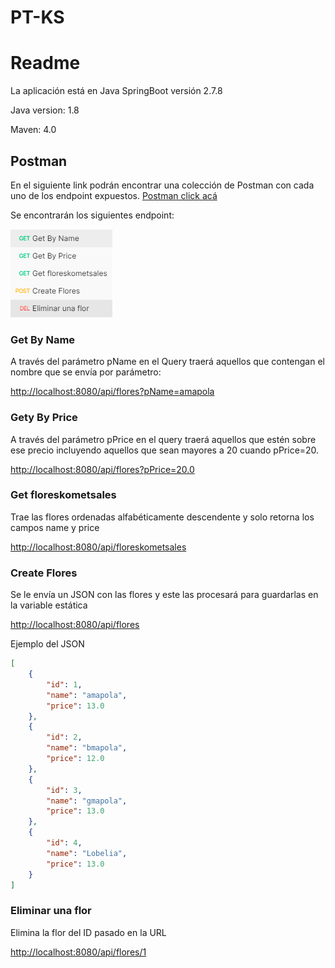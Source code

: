 # PT-KS
# Readme

La aplicación está en Java SpringBoot versión 2.7.8

Java version: 1.8

Maven: 4.0

## Postman

En el siguiente link podrán encontrar una colección de Postman con cada uno de los endpoint expuestos. [Postman click acá](https://app.getpostman.com/join-team?invite_code=b5f92e627ec567c89752bfa8dfdacdea&target_code=b34caf467719d0e42e4cb2998029491b)

Se encontrarán los siguientes endpoint:

![Postman](Postman.png)

### Get By Name

A través del parámetro pName en el Query traerá aquellos que contengan el nombre que se envía por parámetro:

[http://localhost:8080/api/flores?pName=amapola](http://localhost:8080/api/flores?pName=amapola)

### Gety By Price

A través del parámetro pPrice en el query traerá aquellos que estén sobre ese precio incluyendo aquellos que sean mayores a 20 cuando pPrice=20.

[http://localhost:8080/api/flores?pPrice=20.0](http://localhost:8080/api/flores?pPrice=20.0)

### Get floreskometsales

Trae las flores ordenadas alfabéticamente descendente y solo retorna los campos name y price

[http://localhost:8080/api/floreskometsales](http://localhost:8080/api/floreskometsales)

### Create Flores

Se le envía un JSON con las flores y este las procesará para guardarlas en la variable estática

[http://localhost:8080/api/flores](http://localhost:8080/api/flores)

Ejemplo del JSON

```json
[
    {
        "id": 1,
        "name": "amapola",
        "price": 13.0
    },
    {
        "id": 2,
        "name": "bmapola",
        "price": 12.0
    },
    {
        "id": 3,
        "name": "gmapola",
        "price": 13.0
    },
    {
        "id": 4,
        "name": "Lobelia",
        "price": 13.0
    }
]
```

### Eliminar una flor

Elimina la flor del ID pasado en la URL

[http://localhost:8080/api/flores/1](http://localhost:8080/api/flores/1)
